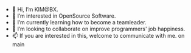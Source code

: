 - 👋 Hi, I’m KIM@BX.
- 👀 I’m interested in OpenSource Software.
- 🌱 I’m currently learning how to become a teamleader.
- 💞️ I’m looking to collaborate on improve programmers' job happiness.
- 📫 If you are interested in this, welcome to communicate with me.
on main
<!---
KIM-BX/Hello World  is a ✨ special ✨ repository because its `README.md` (this file) appears on your GitHub profile.
You can click the Preview link to take a look at your changes.
--->
